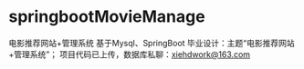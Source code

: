 # springbootMovieManage
电影推荐网站+管理系统 基于Mysql、SpringBoot 毕业设计：主题“电影推荐网站+管理系统”； 项目代码已上传，数据库私聊：xiehdwork@163.com
